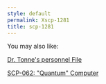 ```yaml
---
style: default
permalink: Xscp-1281
title: scp-1281
---
```

You may also like:

[Dr. Tonne's personnel File](http://scp-wiki.net/dr-tonnes-personnel-file)

[SCP-062: "Quantum" Computer](http://scp-wiki.net/scp-062)
